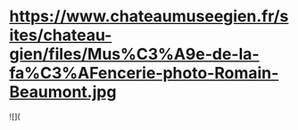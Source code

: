 # https://www.chateaumuseegien.fr/sites/chateau-gien/files/Mus%C3%A9e-de-la-fa%C3%AFencerie-photo-Romain-Beaumont.jpg

![](
